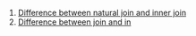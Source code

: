  1. [Difference between natural join and inner join][1]
 2. [Difference between join and in](https://stackoverflow.com/a/1200337/8375400)

[1]: https://stackoverflow.com/questions/8696383/difference-between-natural-join-and-inner-join
